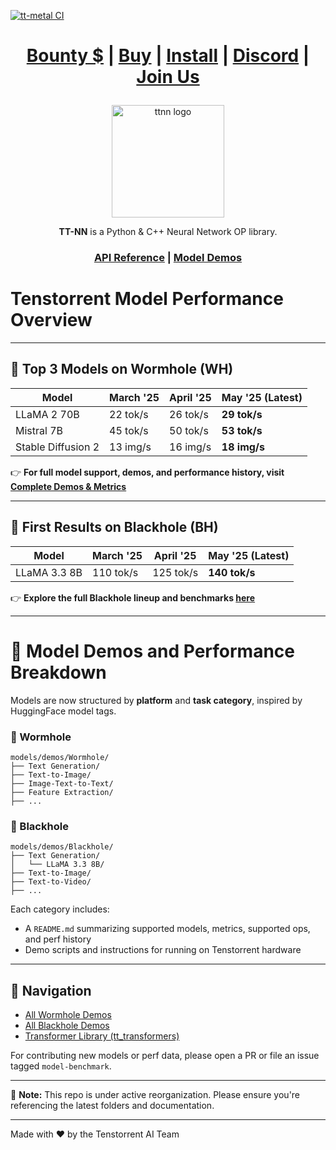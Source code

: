 [![tt-metal CI](https://github.com/tenstorrent/tt-metal/actions/workflows/all-post-commit-workflows.yaml/badge.svg)](https://github.com/tenstorrent/tt-metal/actions/workflows/all-post-commit-workflows.yaml)

<div align="center">

<h1>

[Bounty $](https://github.com/tenstorrent/tt-metal/issues?q=is%3Aissue%20state%3Aopen%20label%3Abounty) | [Buy](https://tenstorrent.com/cards/) | [Install](./INSTALLING.md) | [Discord](https://discord.gg/tvhGzHQwaj) | [Join Us](https://boards.greenhouse.io/tenstorrent/jobs/4155609007)

</h1>

<img src="https://github.com/user-attachments/assets/a67452e7-e310-4c90-9a0c-a823efb20c74" alt="ttnn logo" height="180"/>

**TT-NN** is a Python & C++ Neural Network OP library.

<h3>

[API Reference](https://docs.tenstorrent.com/tt-metal/latest/ttnn/index.html) | [Model Demos](./models/demos/)

</h3>

</div>

# Tenstorrent Model Performance Overview

---

## 🚀 Top 3 Models on **Wormhole** (WH)

| Model          | March '25 | April '25 | May '25 (Latest) |
|----------------|-----------|-----------|------------------|
| LLaMA 2 70B    | 22 tok/s  | 26 tok/s  | **29 tok/s**     |
| Mistral 7B     | 45 tok/s  | 50 tok/s  | **53 tok/s**     |
| Stable Diffusion 2 | 13 img/s | 16 img/s | **18 img/s**     |

👉 **For full model support, demos, and performance history, visit [Complete Demos & Metrics](./models/demos)**

---

## 🧠 First Results on **Blackhole** (BH)

| Model            | March '25 | April '25 | May '25 (Latest) |
|------------------|-----------|-----------|------------------|
| LLaMA 3.3 8B     | 110 tok/s | 125 tok/s | **140 tok/s**    |

👉 **Explore the full Blackhole lineup and benchmarks [here](./models/demos/Blackhole)**

---

# 📂 Model Demos and Performance Breakdown

Models are now structured by **platform** and **task category**, inspired by HuggingFace model tags.

### 🔹 Wormhole

```
models/demos/Wormhole/
├── Text Generation/
├── Text-to-Image/
├── Image-Text-to-Text/
├── Feature Extraction/
├── ...
```

### 🔹 Blackhole

```
models/demos/Blackhole/
├── Text Generation/
│   └── LLaMA 3.3 8B/
├── Text-to-Image/
├── Text-to-Video/
├── ...
```

Each category includes:
- A `README.md` summarizing supported models, metrics, supported ops, and perf history
- Demo scripts and instructions for running on Tenstorrent hardware

---

## 🧭 Navigation

- [All Wormhole Demos](./models/demos/Wormhole)
- [All Blackhole Demos](./models/demos/Blackhole)
- [Transformer Library (tt_transformers)](./models/tt_transformers)

For contributing new models or perf data, please open a PR or file an issue tagged `model-benchmark`.

---

🔔 **Note:** This repo is under active reorganization. Please ensure you're referencing the latest folders and documentation.

---

Made with ❤️ by the Tenstorrent AI Team
